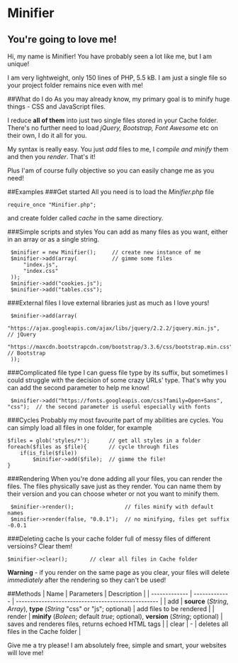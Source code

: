 # Minifier
## You're going to love me!
Hi, my name is Minifier! You have probably seen a lot like me, but I am unique! 

I am very lightweight, only 150 lines of PHP, 5.5 kB. I am just a single file so your project folder remains nice even with me!

##What do I do
As you may already know, my primary goal is to minify huge things - CSS and JavaScript files.

I reduce **all of them** into just two single files stored in your Cache folder. There's no further need to load *jQuery, Bootstrap, Font Awesome* etc on their own, I do it all for you.

My syntax is really easy. You just *add* files to me, I *compile and minify* them and then you *render*. That's it!

Plus I'am of course fully objective so you can easily change me as you need!

##Examples
###Get started
All you need is to load the *Minifier.php* file
``` 
require_once "Minifier.php"; 
```
and create folder called *cache* in the same directiory.

###Simple scripts and styles
You can add as many files as you want, either in an array or as a single string.
```
 $minifier = new Minifier();     // create new instance of me
 $minifier->add(array(           // gimme some files
     "index.js",
     "index.css"
 ));
 $minifier->add("cookies.js");
 $minifier->add("tables.css");
```

###External files
I love external libraries just as much as I love yours!
```
 $minifier->add(array(
     "https://ajax.googleapis.com/ajax/libs/jquery/2.2.2/jquery.min.js",        // jQuery
     "https://maxcdn.bootstrapcdn.com/bootstrap/3.3.6/css/bootstrap.min.css",   // Bootstrap
 ));
```

###Complicated file type
I can guess file type by its suffix, but sometimes I could struggle with the decision of some crazy URLs' type. That's why you can add the second parameter to help me know!
```
 $minifier->add("https://fonts.googleapis.com/css?family=Open+Sans", "css");  // the second parameter is useful especially with fonts
```

###Cycles
Probably my most favourite part of my abilities are cycles. You can simply load all files in one folder, for example
```
$files = glob('styles/*');      // get all styles in a folder
foreach($files as $file){       // cycle through files
    if(is_file($file))
        $minifier->add($file);  // gimme the file!
}
```

###Rendering
When you're done adding all your files, you can render the files. The files physically save just as they render. You can name them by their version and you can choose wheter or not you want to minify them.
```
 $minifier->render();                // files minify with default names
 $minifier->render(false, "0.0.1");  // no minifying, files get suffix -0.0.1
```

###Deleting cache
Is your cache folder full of messy files of different versioins? Clear them!
```
$minifier->clear();       // clear all files in Cache folder
```
**Warning** - if you render on the same page as you clear, your files will delete *immediately* after the rendering so they can't be used!

##Methods
| Name          | Parameters                                                                          | Description                                        |
| ------------- | -------------                                                                       | -------------------------------------------------- |
| add           | **source** (*String*, *Array*), **type** (*String* "css" or "js"; optional)         | add files to be rendered                           |
| render        | **minify** (*Boleen*; default *true*; optional), **version** (*String*; optional)   | saves and renderes files, returns echoed HTML tags |
| clear         | -                                                                                   | deletes all files in the Cache folder              |

Give me a try please! I am absolutely free, simple and smart, your websites will love me!
